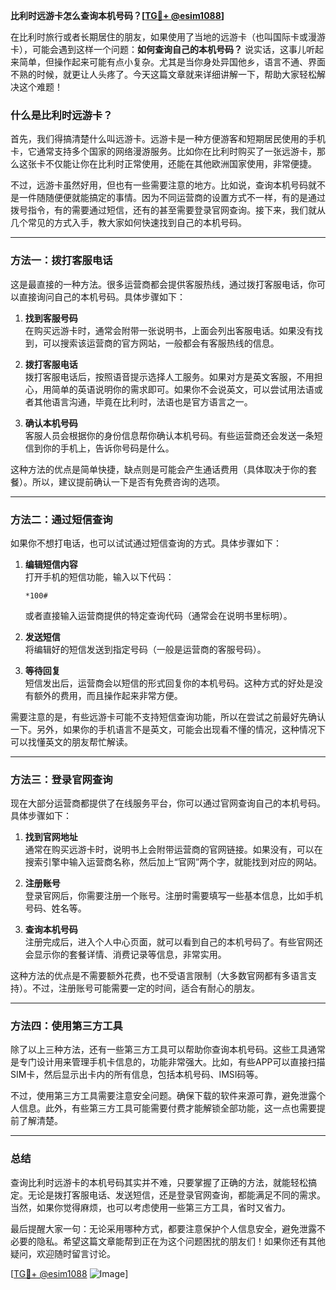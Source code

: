 **比利时远游卡怎么查询本机号码？[[TG💪+ @esim1088](https://t.me/s/esim1088)]**

在比利时旅行或者长期居住的朋友，如果使用了当地的远游卡（也叫国际卡或漫游卡），可能会遇到这样一个问题：**如何查询自己的本机号码？** 说实话，这事儿听起来简单，但操作起来可能有点小复杂。尤其是当你身处异国他乡，语言不通、界面不熟的时候，就更让人头疼了。今天这篇文章就来详细讲解一下，帮助大家轻松解决这个难题！

### 什么是比利时远游卡？

首先，我们得搞清楚什么叫远游卡。远游卡是一种方便游客和短期居民使用的手机卡，它通常支持多个国家的网络漫游服务。比如你在比利时购买了一张远游卡，那么这张卡不仅能让你在比利时正常使用，还能在其他欧洲国家使用，非常便捷。

不过，远游卡虽然好用，但也有一些需要注意的地方。比如说，查询本机号码就不是一件随随便便就能搞定的事情。因为不同运营商的设置方式不一样，有的是通过拨号指令，有的需要通过短信，还有的甚至需要登录官网查询。接下来，我们就从几个常见的方式入手，教大家如何快速找到自己的本机号码。

---

### 方法一：拨打客服电话

这是最直接的一种方法。很多运营商都会提供客服热线，通过拨打客服电话，你可以直接询问自己的本机号码。具体步骤如下：

1. **找到客服号码**  
   在购买远游卡时，通常会附带一张说明书，上面会列出客服电话。如果没有找到，可以搜索该运营商的官方网站，一般都会有客服热线的信息。

2. **拨打客服电话**  
   拨打客服电话后，按照语音提示选择人工服务。如果对方是英文客服，不用担心，用简单的英语说明你的需求即可。如果你不会说英文，可以尝试用法语或者其他语言沟通，毕竟在比利时，法语也是官方语言之一。

3. **确认本机号码**  
   客服人员会根据你的身份信息帮你确认本机号码。有些运营商还会发送一条短信到你的手机上，告诉你号码是什么。

这种方法的优点是简单快捷，缺点则是可能会产生通话费用（具体取决于你的套餐）。所以，建议提前确认一下是否有免费咨询的选项。

---

### 方法二：通过短信查询

如果你不想打电话，也可以试试通过短信查询的方式。具体步骤如下：

1. **编辑短信内容**  
   打开手机的短信功能，输入以下代码：
   ```
   *100#
   ```
   或者直接输入运营商提供的特定查询代码（通常会在说明书里标明）。

2. **发送短信**  
   将编辑好的短信发送到指定号码（一般是运营商的客服号码）。

3. **等待回复**  
   短信发出后，运营商会以短信的形式回复你的本机号码。这种方式的好处是没有额外的费用，而且操作起来非常方便。

需要注意的是，有些远游卡可能不支持短信查询功能，所以在尝试之前最好先确认一下。另外，如果你的手机语言不是英文，可能会出现看不懂的情况，这种情况下可以找懂英文的朋友帮忙解读。

---

### 方法三：登录官网查询

现在大部分运营商都提供了在线服务平台，你可以通过官网查询自己的本机号码。具体步骤如下：

1. **找到官网地址**  
   通常在购买远游卡时，说明书上会附带运营商的官网链接。如果没有，可以在搜索引擎中输入运营商名称，然后加上“官网”两个字，就能找到对应的网站。

2. **注册账号**  
   登录官网后，你需要注册一个账号。注册时需要填写一些基本信息，比如手机号码、姓名等。

3. **查询本机号码**  
   注册完成后，进入个人中心页面，就可以看到自己的本机号码了。有些官网还会显示你的套餐详情、消费记录等信息，非常实用。

这种方法的优点是不需要额外花费，也不受语言限制（大多数官网都有多语言支持）。不过，注册账号可能需要一定的时间，适合有耐心的朋友。

---

### 方法四：使用第三方工具

除了以上三种方法，还有一些第三方工具可以帮助你查询本机号码。这些工具通常是专门设计用来管理手机卡信息的，功能非常强大。比如，有些APP可以直接扫描SIM卡，然后显示出卡内的所有信息，包括本机号码、IMSI码等。

不过，使用第三方工具需要注意安全问题。确保下载的软件来源可靠，避免泄露个人信息。此外，有些第三方工具可能需要付费才能解锁全部功能，这一点也需要提前了解清楚。

---

### 总结

查询比利时远游卡的本机号码其实并不难，只要掌握了正确的方法，就能轻松搞定。无论是拨打客服电话、发送短信，还是登录官网查询，都能满足不同的需求。当然，如果你觉得麻烦，也可以考虑使用一些第三方工具，省时又省力。

最后提醒大家一句：无论采用哪种方式，都要注意保护个人信息安全，避免泄露不必要的隐私。希望这篇文章能帮到正在为这个问题困扰的朋友们！如果你还有其他疑问，欢迎随时留言讨论。

[[TG💪+ @esim1088](https://t.me/s/esim1088) ![Image](https://i.postimg.cc/4NQfJmqS/Snipaste-2025-05-13-00-14-12.png)]
